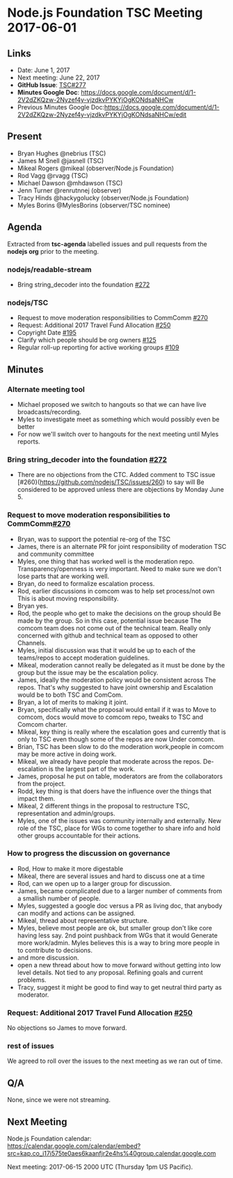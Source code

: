 # Node.js Foundation TSC Meeting 2017-06-01
## Links
* Date: June 1, 2017
* Next meeting: June 22, 2017
* **GitHub Issue**: [TSC#277](https://github.com/nodejs/TSC/issues/277)
* **Minutes Google Doc**: <https://docs.google.com/document/d/1-2V2dZKQzw-2Nyzef4y-vjzdkvPYKYjOgKONdsaNHCw>
* Previous Minutes Google Doc:<https://docs.google.com/document/d/1-2V2dZKQzw-2Nyzef4y-vjzdkvPYKYjOgKONdsaNHCw/edit>

## Present
* Bryan Hughes @nebrius (TSC)
* James M Snell @jasnell (TSC)
* Mikeal Rogers @mikeal (observer/Node.js Foundation)
* Rod Vagg @rvagg (TSC)
* Michael Dawson @mhdawson (TSC)
* Jenn Turner @renrutnnej (observer)
* Tracy Hinds @hackygolucky (observer/Node.js Foundation)
* Myles Borins @MylesBorins (observer/TSC nominee)

## Agenda
Extracted from **tsc-agenda** labelled issues and pull requests
from the **nodejs org** prior to the meeting.

### nodejs/readable-stream

* Bring string_decoder into the foundation
  [#272](https://github.com/nodejs/readable-stream/issues/272)

### nodejs/TSC

* Request to move moderation responsibilities to CommComm
  [#270](https://github.com/nodejs/TSC/issues/270)
* Request: Additional 2017 Travel Fund Allocation
  [#250](https://github.com/nodejs/TSC/issues/250)
* Copyright Date [#195](https://github.com/nodejs/TSC/issues/195)
* Clarify which people should be org owners
  [#125](https://github.com/nodejs/TSC/issues/125)
* Regular roll-up reporting for active working groups
  [#109](https://github.com/nodejs/TSC/issues/109)

## Minutes

### Alternate meeting tool

* Michael proposed we switch to hangouts so that we can
  have live broadcasts/recording.
* Myles to investigate meet as something which would
  possibly even be better
* For now we'll switch over to hangouts for the next
  meeting until Myles reports.

### Bring string_decoder into the foundation [#272](https://github.com/nodejs/readable-stream/issues/272)

* There are no objections from the CTC.  Added comment to TSC issue
  [#260}(<https://github.com/nodejs/TSC/issues/260>) to say will
  Be considered to be approved unless there are objections by Monday June 5.

### Request to move moderation responsibilities to CommComm[#270](https://github.com/nodejs/TSC/issues/270)

* Bryan, was to support the potential re-org of the TSC
* James, there is an alternate PR for joint responsibility of moderation
  TSC and community committee
* Myles, one thing that has worked well is the moderation repo.
  Transparency/openness is very important.  Need to make sure we
  don't lose parts that are working well.
* Bryan, do need to formalize escalation process.
* Rod, earlier discussions in comcom was to help set process/not own
  This is about moving responsibility.
* Bryan yes.
* Rod, the people who get to make the decisions on the group should
  Be made by the group.  So in this case, potential issue because
  The comcom team does not come out of the technical team.  Really
  only concerned with github and technical team as opposed to other
  Channels.
* Myles, initial discussion was that it would be up to each of the
  teams/repos to accept moderation guidelines.
* Mikeal, moderation cannot really be delegated as it must be done
  by the group but the issue may be the escalation policy.
* James, ideally the moderation policy would be consistent across
  The repos.  That's why suggested to have joint ownership and
  Escalation would be to both TSC and ComCom.
* Bryan, a lot of merits to making it joint.
* Bryan, specifically what the proposal would entail if it was to
  Move to comcom, docs would move to comcom repo, tweaks to TSC and
  Comcom charter.
* Mikeal, key thing is really where the escalation goes and currently
  that is only to TSC even though some of the repos are now
  Under comcom.
* Brian, TSC has been slow to do the moderation work,people in comcom
  may be more active in doing work.
* Mikeal, we already have people that moderate across the repos.
  De-escalation is the largest part of the work.
* James, proposal he put on table, moderators are from the
  collaborators from the project.
* Rodd, key thing is that doers have the influence over the things
  that impact them.
* Mikeal, 2 different things in the proposal to restructure TSC,
  representation and admin/groups.
* Myles, one of the issues was community internally and externally.
  New role of the TSC, place for WGs to come together to share info
  and hold other groups accountable for their actions.

### How to progress the discussion on governance

* Rod, How to make it more digestable
* Mikeal, there are several issues and hard to discuss one at a time
* Rod, can we open up to a larger group for discussion.
* James, became complicated due to a larger number of comments from a
  smallish number of people.
* Myles, suggested a google doc versus a PR as living doc, that
  anybody can modify and actions can be assigned.
* Mikeal, thread about representative structure.
* Myles, believe most people are ok, but smaller group don't like
  core having less say.  2nd point pushback from WGs that it would
  Generate more work/admin. Myles believes this is a way to bring
  more people in to contribute to decisions.
* and more discussion.
* open a new thread about how to move forward without getting into
  low level details.  Not tied to any proposal. Refining goals and
  current problems.
* Tracy, suggest it might be good to find way to get neutral
  third party as moderator.

### Request: Additional 2017 Travel Fund Allocation [#250](https://github.com/nodejs/TSC/issues/250)

No objections so James to move forward.

### rest of issues

We agreed to roll over the issues to the next meeting as we
ran out of time.

## Q/A

None, since we were not streaming.

## Next Meeting

Node.js Foundation calendar: <https://calendar.google.com/calendar/embed?src=kap.co_i17i575te0aes6kaanfjr2e4hs%40group.calendar.google.com>

Next meeting: 2017-06-15 2000 UTC (Thursday 1pm US Pacific).
